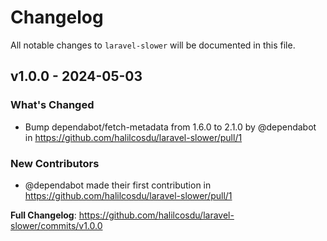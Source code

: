# Changelog

All notable changes to `laravel-slower` will be documented in this file.

## v1.0.0 - 2024-05-03

### What's Changed

* Bump dependabot/fetch-metadata from 1.6.0 to 2.1.0 by @dependabot in https://github.com/halilcosdu/laravel-slower/pull/1

### New Contributors

* @dependabot made their first contribution in https://github.com/halilcosdu/laravel-slower/pull/1

**Full Changelog**: https://github.com/halilcosdu/laravel-slower/commits/v1.0.0
